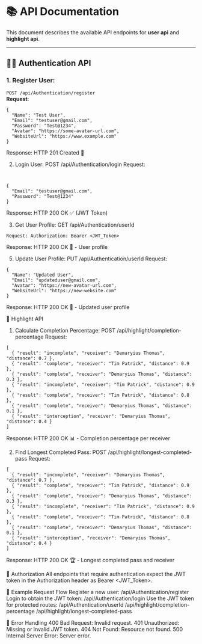# 📚 API Documentation

This document describes the available API endpoints for **user api** and **highlight api**. 

---

## 🧑‍💻 Authentication API

### 1. **Register User**:  
`POST /api/Authentication/register`  
**Request**:  
```
{ 
  "Name": "Test User", 
  "Email": "testuser@gmail.com", 
  "Password": "Test@1234", 
  "Avatar": "https://some-avatar-url.com", 
  "WebsiteUrl": "https://www.example.com" 
}
```
Response: HTTP 201 Created 🎉

2. Login User:
POST /api/Authentication/login
Request:
```
 

{ 
  "Email": "testuser@gmail.com", 
  "Password": "Test@1234" 
}
```
Response: HTTP 200 OK ✅ (JWT Token)

3. Get User Profile:
GET /api/Authentication/userId
```
Request: Authorization: Bearer <JWT_Token>
```
Response: HTTP 200 OK 📄 - User profile

5. Update User Profile:
PUT /api/Authentication/userId
Request:


```
{ 
  "Name": "Updated User", 
  "Email": "updateduser@gmail.com", 
  "Avatar": "https://new-avatar-url.com", 
  "WebsiteUrl": "https://new-website.com" 
}
```
Response: HTTP 200 OK 🔄 - Updated user profile

🏈 Highlight API
1. Calculate Completion Percentage:
POST /api/highlight/completion-percentage
Request:


```
[
  { "result": "incomplete", "receiver": "Demaryius Thomas", "distance": 0.7 },
  { "result": "complete", "receiver": "Tim Patrick", "distance": 0.9 },
  { "result": "complete", "receiver": "Demaryius Thomas", "distance": 0.3 },
  { "result": "incomplete", "receiver": "Tim Patrick", "distance": 0.9 },
  { "result": "complete", "receiver": "Tim Patrick", "distance": 0.8 },
  { "result": "complete", "receiver": "Demaryius Thomas", "distance": 0.1 },
  { "result": "interception", "receiver": "Demaryius Thomas", "distance": 0.4 }
]
```
Response: HTTP 200 OK 📊 - Completion percentage per receiver

2. Find Longest Completed Pass:
POST /api/highlight/longest-completed-pass
Request:


```
[
  { "result": "incomplete", "receiver": "Demaryius Thomas", "distance": 0.7 },
  { "result": "complete", "receiver": "Tim Patrick", "distance": 0.9 },
  { "result": "complete", "receiver": "Demaryius Thomas", "distance": 0.3 },
  { "result": "incomplete", "receiver": "Tim Patrick", "distance": 0.9 },
  { "result": "complete", "receiver": "Tim Patrick", "distance": 0.8 },
  { "result": "complete", "receiver": "Demaryius Thomas", "distance": 0.1 },
  { "result": "interception", "receiver": "Demaryius Thomas", "distance": 0.4 }
]
```
Response: HTTP 200 OK 🏆 - Longest completed pass and receiver

🔐 Authorization
All endpoints that require authentication expect the JWT token in the Authorization header as Bearer <JWT_Token>.

📝 Example Request Flow
Register a new user: /api/Authentication/register
Login to obtain the JWT token: /api/Authentication/login
Use the JWT token for protected routes:
/api/Authentication/userId
/api/highlight/completion-percentage
/api/highlight/longest-completed-pass

🚫 Error Handling
400 Bad Request: Invalid request.
401 Unauthorized: Missing or invalid JWT token.
404 Not Found: Resource not found.
500 Internal Server Error: Server error.
